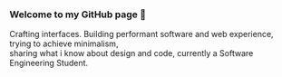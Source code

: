 ### Welcome to my GitHub page 👋

Crafting interfaces. Building performant software and web experience, trying to achieve minimalism, <br>sharing what i know about design and code, currently a Software Engineering Student.
